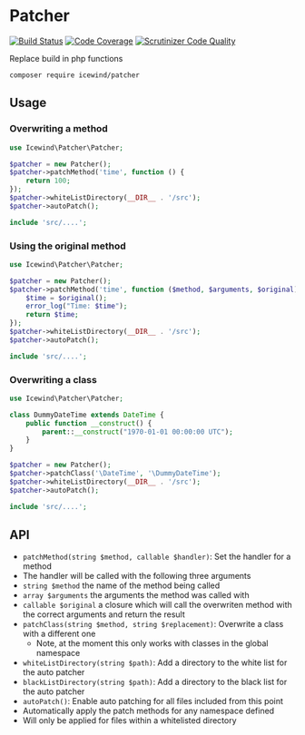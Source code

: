 # Patcher

[![Build Status](https://travis-ci.org/icewind1991/patcher.svg?branch=master)](https://travis-ci.org/icewind1991/patcher)
[![Code Coverage](https://scrutinizer-ci.com/g/icewind1991/patcher/badges/coverage.png?b=master)](https://scrutinizer-ci.com/g/icewind1991/patcher/?branch=master)
[![Scrutinizer Code Quality](https://scrutinizer-ci.com/g/icewind1991/patcher/badges/quality-score.png?b=master)](https://scrutinizer-ci.com/g/icewind1991/patcher/?branch=master)

Replace build in php functions

```
composer require icewind/patcher
```

## Usage

### Overwriting a method

```php
use Icewind\Patcher\Patcher;

$patcher = new Patcher();
$patcher->patchMethod('time', function () {
    return 100;
});
$patcher->whiteListDirectory(__DIR__ . '/src');
$patcher->autoPatch();

include 'src/....';
```


### Using the original method

```php
use Icewind\Patcher\Patcher;

$patcher = new Patcher();
$patcher->patchMethod('time', function ($method, $arguments, $original) {
    $time = $original();
    error_log("Time: $time");
    return $time;
});
$patcher->whiteListDirectory(__DIR__ . '/src');
$patcher->autoPatch();

include 'src/....';
```

### Overwriting a class

```php
use Icewind\Patcher\Patcher;

class DummyDateTime extends DateTime {
	public function __construct() {
		parent::__construct("1970-01-01 00:00:00 UTC");
	}
}

$patcher = new Patcher();
$patcher->patchClass('\DateTime', '\DummyDateTime');
$patcher->whiteListDirectory(__DIR__ . '/src');
$patcher->autoPatch();

include 'src/....';
```

## API

- `patchMethod(string $method, callable $handler)`: Set the handler for a method
 - The handler will be called with the following three arguments
  - `string $method` the name of the method being called
  - `array $arguments` the arguments the method was called with
  - `callable $original` a closure which will call the overwriten method with the correct arguments and return the result
- `patchClass(string $method, string $replacement)`: Overwrite a class with a different one
  - Note, at the moment this only works with classes in the global namespace
- `whiteListDirectory(string $path)`: Add a directory to the white list for the auto patcher
- `blackListDirectory(string $path)`: Add a directory to the black list for the auto patcher
- `autoPatch()`: Enable auto patching for all files included from this point
 - Automatically apply the patch methods for any namespace defined
 - Will only be applied for files within a whitelisted directory
